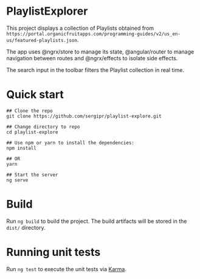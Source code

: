 # PlaylistExplorer

This project displays a collection of Playlists obtained from `https://portal.organicfruitapps.com/programming-guides/v2/us_en-us/featured-playlists.json`.

The app uses @ngrx/store to manage its state, @angular/router to manage navigation between routes and @ngrx/effects to isolate side effects.

The search input in the toolbar filters the Playlist collection in real time.

# Quick start

```
## Clone the repo
git clone https://github.com/sergipr/playlist-explore.git

## Change directory to repo
cd playlist-explore

## Use npm or yarn to install the dependencies:
npm install

## OR
yarn

## Start the server
ng serve
```

# Build

Run `ng build` to build the project. The build artifacts will be stored in the `dist/` directory.

# Running unit tests

Run `ng test` to execute the unit tests via [Karma](https://karma-runner.github.io).
